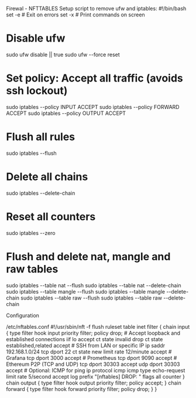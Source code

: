 Firewal - NFTTABLES
Setup script to remove ufw and iptables:
#!/bin/bash
set -e          # Exit on errors
set -x          # Print commands on screen
# Disable ufw
sudo ufw disable || true
sudo ufw --force reset
# Set policy: Accept all traffic (avoids ssh lockout)
sudo iptables --policy INPUT ACCEPT
sudo iptables --policy FORWARD ACCEPT
sudo iptables --policy OUTPUT ACCEPT
# Flush all rules
sudo iptables --flush
# Delete all chains
sudo iptables --delete-chain
# Reset all counters
sudo iptables --zero
# Flush and delete nat, mangle and raw tables
sudo iptables --table nat --flush
sudo iptables --table nat --delete-chain
sudo iptables --table mangle --flush
sudo iptables --table mangle --delete-chain
sudo iptables --table raw --flush
sudo iptables --table raw --delete-chain


Configuration

/etc/nftables.conf
#!/usr/sbin/nft -f
flush ruleset
table inet filter {
  chain input {
    type filter hook input priority filter; policy drop;
    # Accept loopback and established connections
    iif lo accept
    ct state invalid drop
    ct state established,related accept
    # SSH from LAN or specific IP
    ip saddr 192.168.1.0/24 tcp dport 22 ct state new limit rate 12/minute accept
    # Grafana
    tcp dport 3000 accept
    # Prometheus
    tcp dport 9090 accept
    # Ethereum P2P (TCP and UDP)
    tcp dport 30303 accept
    udp dport 30303 accept
    # Optional: ICMP for ping
    ip protocol icmp icmp type echo-request limit rate 5/second accept
    log prefix "[nftables] DROP: " flags all counter
  }
  chain output {
    type filter hook output priority filter; policy accept;
  }
  chain forward {
    type filter hook forward priority filter; policy drop;
  }
}
